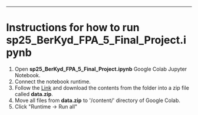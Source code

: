 ---
# Instructions for how to run sp25_BerKyd_FPA_5_Final_Project.ipynb

1. Open **sp25_BerKyd_FPA_5_Final_Project.ipynb** Google Colab Jupyter Notebook.
2. Connect the notebook runtime.
3. Follow the [Link](https://drive.google.com/drive/folders/1h4Qfia_R6I0mCo_eE0Jay1U2z_-oDJZp?usp=drive_link) and download the contents from the folder into a zip file called **data.zip**.
4. Move all files from **data.zip** to '/content/' directory of Google Colab.
5. Click "Runtime -> Run all"
